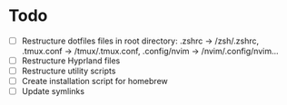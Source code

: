 # Todo

- [ ] Restructure dotfiles files in root directory: .zshrc -> /zsh/.zshrc, .tmux.conf -> /tmux/.tmux.conf, .config/nvim -> /nvim/.config/nvim...
- [ ] Restructure Hyprland files
- [ ] Restructure utility scripts
- [ ] Create installation script for homebrew
- [ ] Update symlinks
